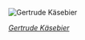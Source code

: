 
![Gertrude Käsebier](https://upload.wikimedia.org/wikipedia/commons/thumb/e/e2/Gertrude_K%C3%A4sebier_by_Adolf_de_Meyer.jpg/525px-Gertrude_K%C3%A4sebier_by_Adolf_de_Meyer.jpg)

*[Gertrude Käsebier](https://wikipedia.org/wiki/File:Gertrude_K%C3%A4sebier_by_Adolf_de_Meyer.jpg)*
